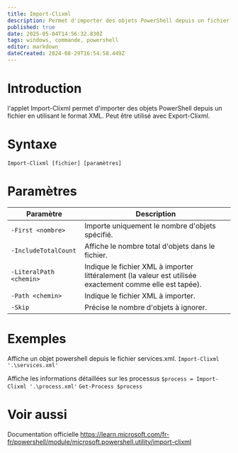 ```yaml
---
title: Import-Clixml
description: Permet d'importer des objets PowerShell depuis un fichier en utilisant le format XML.
published: true
date: 2025-05-04T14:56:32.830Z
tags: windows, commande, powershell
editor: markdown
dateCreated: 2024-08-29T16:54:58.449Z
---
```


# Introduction

l'applet Import-Clixml permet d'importer des objets PowerShell depuis un fichier en utilisant le format XML. Peut être utilisé avec Export-Clixml.

# Syntaxe

`Import-Clixml [fichier] [paramètres]`

# Paramètres

| Paramètre               | Description                                                                                               |
| ----------------------- | --------------------------------------------------------------------------------------------------------- |
| `-First <nombre>`       | Importe uniquement le nombre d'objets spécifié.                                                           |
| `-IncludeTotalCount`    | Affiche le nombre total d'objets dans le fichier.                                                         |
| `-LiteralPath <chemin>` | Indique le fichier XML à importer littéralement (la valeur est utilisée exactement comme elle est tapée). |
| `-Path <chemin>`        | Indique le fichier XML à importer.                                                                        |
| `-Skip`                 | Précise le nombre d'objets à ignorer.                                                                     |

# Exemples

Affiche un objet powershell depuis le fichier services.xml.
`Import-Clixml '.\services.xml'`

Affiche les informations détaillées sur les processus
`$process = Import-Clixml '.\process.xml'`
`Get-Process $process`

# Voir aussi

Documentation officielle
https://learn.microsoft.com/fr-fr/powershell/module/microsoft.powershell.utility/import-clixml
